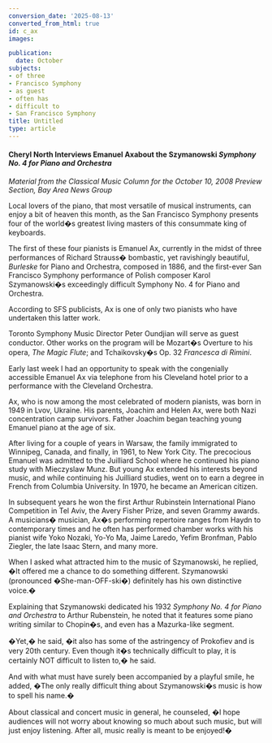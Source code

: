 ```yaml
---
conversion_date: '2025-08-13'
converted_from_html: true
id: c_ax
images:

publication:
  date: October
subjects:
- of three
- Francisco Symphony
- as guest
- often has
- difficult to
- San Francisco Symphony
title: Untitled
type: article
---
```


#### Cheryl North Interviews Emanuel Ax**about the Szymanowski *Symphony No. 4 for Piano and Orchestra***

*Material from the Classical Music Column for the October 10, 2008 Preview Section, Bay Area News Group*

Local lovers of the piano, that most versatile of musical instruments, can enjoy a bit of heaven this month, as the San Francisco Symphony presents four of the world�s greatest living masters of this consummate king of keyboards.

 The first of these four pianists is Emanuel Ax, currently in the midst of three performances of Richard Strauss� bombastic, yet ravishingly beautiful, *Burleske* for Piano and Orchestra, composed in 1886, and the first-ever San Francisco Symphony performance of Polish composer Karol Szymanowski�s exceedingly difficult Symphony No. 4 for Piano and Orchestra.

 According to SFS publicists, Ax is one of only two pianists who have undertaken this latter work.

 Toronto Symphony Music Director Peter Oundjian will serve as guest conductor. Other works on the program will be Mozart�s Overture to his opera, *The Magic Flute*; and Tchaikovsky�s Op. 32 *Francesca di Rimini*.

 Early last week I had an opportunity to speak with the congenially accessible Emanuel Ax via telephone from his Cleveland hotel prior to a performance with the Cleveland Orchestra.

 Ax, who is now among the most celebrated of modern pianists, was born in 1949 in Lvov, Ukraine. His parents, Joachim and Helen Ax, were both Nazi concentration camp survivors. Father Joachim began teaching young Emanuel piano at the age of six.

 After living for a couple of years in Warsaw, the family immigrated to Winnipeg, Canada, and finally, in 1961, to New York City. The precocious Emanuel was admitted to the Juilliard School where he continued his piano study with Mieczyslaw Munz. But young Ax extended his interests beyond music, and while continuing his Juilliard studies, went on to earn a degree in French from Columbia University. In 1970, he became an American citizen.

 In subsequent years he won the first Arthur Rubinstein International Piano Competition in Tel Aviv, the Avery Fisher Prize, and seven Grammy awards. A musicians� musician, Ax�s performing repertoire ranges from Haydn to contemporary times and he often has performed chamber works with his pianist wife Yoko Nozaki, Yo-Yo Ma, Jaime Laredo, Yefim Bronfman, Pablo Ziegler, the late Isaac Stern, and many more.

 When I asked what attracted him to the music of Szymanowski, he replied, �It offered me a chance to do something different. Szymanowski (pronounced �She-man-OFF-ski�) definitely has his own distinctive voice.�

 Explaining that Szymanowski dedicated his 1932 *Symphony No. 4 for Piano and Orchestra* to Arthur Rubenstein, he noted that it features some piano writing similar to Chopin�s, and even has a Mazurka-like segment.

 �Yet,� he said, �it also has some of the astringency of Prokofiev and is very 20th century. Even though it�s technically difficult to play, it is certainly NOT difficult to listen to,� he said.

 And with what must have surely been accompanied by a playful smile, he added, �The only really difficult thing about Szymanowski�s music is how to spell his name.�

 About classical and concert music in general, he counseled, �I hope audiences will not worry about knowing so much about such music, but will just enjoy listening. After all, music really is meant to be enjoyed!�

